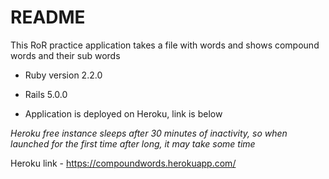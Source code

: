 # README

This RoR practice application takes a file with words and shows compound words and their sub words

* Ruby version 2.2.0

* Rails 5.0.0

* Application is deployed on Heroku, link is below

*Heroku free instance sleeps after 30 minutes of inactivity, so when launched for the first time after long, it may take some time*

Heroku link - https://compoundwords.herokuapp.com/

